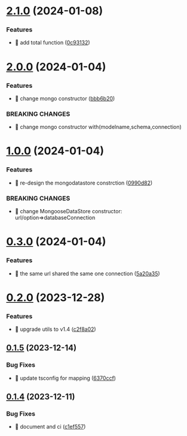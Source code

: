 

# [2.1.0](https://github.com/unipackage/datastore/compare/v2.0.0...v2.1.0) (2024-01-08)


### Features

* 🎸 add total function ([0c93132](https://github.com/unipackage/datastore/commit/0c931326043dc9f580cd134165683d05923e202c))

# [2.0.0](https://github.com/unipackage/datastore/compare/v1.0.0...v2.0.0) (2024-01-04)


### Features

* 🎸 change mongo constructor ([bbb6b20](https://github.com/unipackage/datastore/commit/bbb6b20ab94c131dca4c8d07c4fa0fe904af5a42))


### BREAKING CHANGES

* 🧨 change mongo constructor with(modelname,schema,connection)

# [1.0.0](https://github.com/unipackage/datastore/compare/v0.3.0...v1.0.0) (2024-01-04)


### Features

* 🎸 re-design the mongodatastore constrction ([0990d82](https://github.com/unipackage/datastore/commit/0990d821153fee73d64742646fbfdfb84ff17261))


### BREAKING CHANGES

* 🧨 change MongooseDataStore constructor: url/option=>databaseConnection

# [0.3.0](https://github.com/unipackage/datastore/compare/v0.2.0...v0.3.0) (2024-01-04)


### Features

* 🎸 the same url shared the same one connection ([5a20a35](https://github.com/unipackage/datastore/commit/5a20a35c6409357e98092b90fa1878cc6d9e3322))

# [0.2.0](https://github.com/unipackage/datastore/compare/v0.1.5...v0.2.0) (2023-12-28)


### Features

* 🎸 upgrade utils to v1.4 ([c2f8a02](https://github.com/unipackage/datastore/commit/c2f8a02dea600c7277da9108d8c204f7e504cbcf))

## [0.1.5](https://github.com/unipackage/datastore/compare/v0.1.4...v0.1.5) (2023-12-14)


### Bug Fixes

* 🐛 update tsconfig for mapping ([6370ccf](https://github.com/unipackage/datastore/commit/6370ccf426005dfee2bbc109f61c6db67ce89ca7))

## [0.1.4](https://github.com/unipackage/datastore/compare/v0.1.2...v0.1.4) (2023-12-11)


### Bug Fixes

* 🐛 document and ci ([c1ef557](https://github.com/unipackage/datastore/commit/c1ef557e6c0eb5c5cc7c8e63c401624423ea0762))
